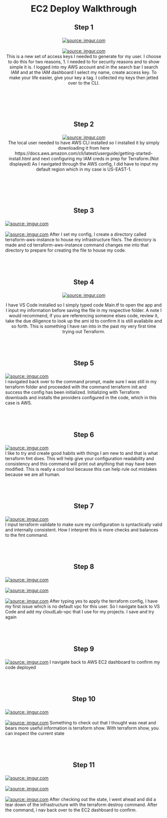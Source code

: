 <h1><p align="center">EC2 Deploy Walkthrough<p align="center"></p></h1>
<p align="center">
  <h2><p align="center">Step 1<p align="center"></p></h2>
  <p align="center">
    <a href="https://imgur.com/shcBlVf"><img src="https://i.imgur.com/shcBlVf.png" title="source: imgur.com" /></a>
    <br />
    <br />
    <a href="https://imgur.com/B4kJGjv"><img src="https://i.imgur.com/B4kJGjv.png?1" title="source: imgur.com" /></a>
    <br />
    This is a new set of access keys I needed to generate for my user. I choose to do this for two reasons, 1. I needed to for security reasons and to show simple it is. I logged into my AWS account and in the search bar I search IAM and at the IAM dashboard I select    my name, create access key. To make your life easier, give your key a tag. I collected my keys then jetted over to the CLI.
    <p align="center">
  <br />
  <br />
  <br />
  <br />
  <h2><p align="center">Step 2<p align="center"></p></h2>
  <p align="center">
    <a href="https://imgur.com/bdSY4QZ"><img src="https://i.imgur.com/bdSY4QZ.png" title="source: imgur.com" /></a>
  <br />
  The local user needed to have AWS CLI installed so I installed it by simply downloading it from here https://docs.aws.amazon.com/cli/latest/userguide/getting-started-install.html and next configuring my IAM creds in prep for Terraform.(Not displayed) As I navigated      through the AWS config, I did have to input my default region which in my case is US-EAST-1.
   <p align=""center> 
  <br />
  <br />
  <br />
  <br />
  <h2><p align="center">Step 3<p align="center"></p></h2>
  <a href="https://imgur.com/GUo2WHF"><img src="https://i.imgur.com/GUo2WHF.png" title="source: imgur.com" /></a>
  <br />
  <br />
  <a href="https://imgur.com/BUCJOtT"><img src="https://i.imgur.com/BUCJOtT.png" title="source: imgur.com" /></a>
  After I set my config, I create a directory called terraform-aws-instance to house my infrastructure file/s. The directory is made and cd terraform-aws-instance command changes me into that directory to prepare for creating the file to house my code.
  <br />
  <br />
  <br />
  <br />
  <h2><p align="center">Step 4<p align="center"></p></h2>
  <p align="center"><a href="https://imgur.com/vpV2F3T"><img src="https://i.imgur.com/vpV2F3T.png" title="source: imgur.com" /></a><p align="center">
  I have VS Code installed so I simply typed code Main.tf to open the app and I input my information before saving the file in my respective folder. A note I would recommend, if you are referencing someone elses code, review it, take the due diligence to look up the       ami id to confirm it is still availabile and so forth. This is something I have ran into in the past my very first time trying out Terraform.
  <br />
  <br />
  <br />
  <br />
  <h2><p align="center">Step 5<p align="center"></p></h2>  
  <a href="https://imgur.com/253BQX3"><img src="https://i.imgur.com/253BQX3.png" title="source: imgur.com" /></a>
  <br /> 
  I navigated back over to the command prompt, made sure I was still in my terraform folder and proceeded with the command terraform init and success the config has been initialized. Initializing with Terraform downloads and installs the providers configured in the        code, which in this case is AWS.
  <br />
  <br />
  <br />
  <br />
  <h2><p align="center">Step 6<p align="center"></p></h2>  
  <a href="https://imgur.com/wzzxcFu"><img src="https://i.imgur.com/wzzxcFu.png" title="source: imgur.com" /></a>
  <br />  
  I like to try and create good habits with things I am new to and that is what terraform fmt does. This will help give your configuration readability and consistency and this command will print out anything that may have been modified. This is really a cool tool          because this can help rule out mistakes because we are all human.
  <br />
  <br />
  <br />
  <br />
  <h2><p align="center">Step 7<p align="center"></p></h2>  
  <a href="https://imgur.com/HpmriNq"><img src="https://i.imgur.com/HpmriNq.png" title="source: imgur.com" /></a>
  <br /> 
  I input terraform validate to make sure my configuration is syntactically valid and internally consistent. How I interpret this is more checks and balances to the fmt command.
  <br />
  <br />
  <br />
  <br />
  <h2><p align="center">Step 8<p align="center"></p></h2>  
  <a href="https://imgur.com/J6rdsH7"><img src="https://i.imgur.com/J6rdsH7.png" title="source: imgur.com" /></a>
  <br />
  <br />
  <a href="https://imgur.com/WarNJwP"><img src="https://i.imgur.com/WarNJwP.png" title="source: imgur.com" /></a>
  <br  />
  <br />
  <a href="https://imgur.com/91XbRUZ"><img src="https://i.imgur.com/91XbRUZ.png" title="source: imgur.com" /></a>
  After typing yes to apply the terraform config, I have my first issue which is no default vpc for this user. So I navigate back to VS Code and add my cloudLab-vpc that I use for my projects. I save and try again
  <br />
  <br />
  <br />
  <br />
  <h2><p align="center">Step 9<p align="center"></p></h2>  
  <a href="https://imgur.com/0nokbhG"><img src="https://i.imgur.com/0nokbhG.png" title="source: imgur.com" /></a>
  I navigate back to AWS EC2 dashboard to confirm my code deployed
  <br />
  <br />
  <br />
  <br />
  <h2><p align="center">Step 10<p align="center"></p></h2>  
  <a href="https://imgur.com/57bCapo"><img src="https://i.imgur.com/57bCapo.png" title="source: imgur.com" /></a>
  <br />
  <br />
  <a href="https://imgur.com/YToUrxB"><img src="https://i.imgur.com/YToUrxB.png" title="source: imgur.com" /></a>
  Something to check out that I thought was neat and bears more useful information is terraform show. With terraform show, you can inspect the current state
  <br />
  <br />
  <br />
  <br />
  <h2><p align="center">Step 11<p align="center"></p></h2>  
  <a href="https://imgur.com/DT9UAnA"><img src="https://i.imgur.com/DT9UAnA.png" title="source: imgur.com" /></a>
  <br />
  <br />
  <a href="https://imgur.com/LoBAcQw"><img src="https://i.imgur.com/LoBAcQw.png" title="source: imgur.com" /></a>
  <br />
  <br />
  <a href="https://imgur.com/LO1DghD"><img src="https://i.imgur.com/LO1DghD.png" title="source: imgur.com" /></a>
  After checking out the state, I went ahead and did a tear down of the infrastructure with the terraform destroy command. After the command, i nav back over to the EC2 dashboard to confirm.
<p align="center">
